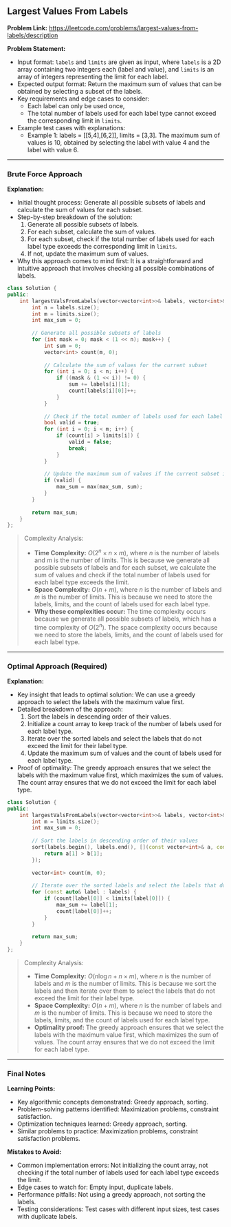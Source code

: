 ## Largest Values From Labels

**Problem Link:** https://leetcode.com/problems/largest-values-from-labels/description

**Problem Statement:**
- Input format: `labels` and `limits` are given as input, where `labels` is a 2D array containing two integers each (label and value), and `limits` is an array of integers representing the limit for each label.
- Expected output format: Return the maximum sum of values that can be obtained by selecting a subset of the labels.
- Key requirements and edge cases to consider: 
    - Each label can only be used once, 
    - The total number of labels used for each label type cannot exceed the corresponding limit in `limits`.
- Example test cases with explanations:
    - Example 1: labels = [[5,4],[6,2]], limits = [3,3]. The maximum sum of values is 10, obtained by selecting the label with value 4 and the label with value 6.

---

### Brute Force Approach

**Explanation:**
- Initial thought process: Generate all possible subsets of labels and calculate the sum of values for each subset.
- Step-by-step breakdown of the solution:
    1. Generate all possible subsets of labels.
    2. For each subset, calculate the sum of values.
    3. For each subset, check if the total number of labels used for each label type exceeds the corresponding limit in `limits`.
    4. If not, update the maximum sum of values.
- Why this approach comes to mind first: It is a straightforward and intuitive approach that involves checking all possible combinations of labels.

```cpp
class Solution {
public:
    int largestValsFromLabels(vector<vector<int>>& labels, vector<int>& limits) {
        int n = labels.size();
        int m = limits.size();
        int max_sum = 0;
        
        // Generate all possible subsets of labels
        for (int mask = 0; mask < (1 << n); mask++) {
            int sum = 0;
            vector<int> count(m, 0);
            
            // Calculate the sum of values for the current subset
            for (int i = 0; i < n; i++) {
                if ((mask & (1 << i)) != 0) {
                    sum += labels[i][1];
                    count[labels[i][0]]++;
                }
            }
            
            // Check if the total number of labels used for each label type exceeds the limit
            bool valid = true;
            for (int i = 0; i < m; i++) {
                if (count[i] > limits[i]) {
                    valid = false;
                    break;
                }
            }
            
            // Update the maximum sum of values if the current subset is valid
            if (valid) {
                max_sum = max(max_sum, sum);
            }
        }
        
        return max_sum;
    }
};
```

> Complexity Analysis:
> - **Time Complexity:** $O(2^n \times n \times m)$, where $n$ is the number of labels and $m$ is the number of limits. This is because we generate all possible subsets of labels and for each subset, we calculate the sum of values and check if the total number of labels used for each label type exceeds the limit.
> - **Space Complexity:** $O(n + m)$, where $n$ is the number of labels and $m$ is the number of limits. This is because we need to store the labels, limits, and the count of labels used for each label type.
> - **Why these complexities occur:** The time complexity occurs because we generate all possible subsets of labels, which has a time complexity of $O(2^n)$. The space complexity occurs because we need to store the labels, limits, and the count of labels used for each label type.

---

### Optimal Approach (Required)

**Explanation:**
- Key insight that leads to optimal solution: We can use a greedy approach to select the labels with the maximum value first.
- Detailed breakdown of the approach:
    1. Sort the labels in descending order of their values.
    2. Initialize a count array to keep track of the number of labels used for each label type.
    3. Iterate over the sorted labels and select the labels that do not exceed the limit for their label type.
    4. Update the maximum sum of values and the count of labels used for each label type.
- Proof of optimality: The greedy approach ensures that we select the labels with the maximum value first, which maximizes the sum of values. The count array ensures that we do not exceed the limit for each label type.

```cpp
class Solution {
public:
    int largestValsFromLabels(vector<vector<int>>& labels, vector<int>& limits) {
        int m = limits.size();
        int max_sum = 0;
        
        // Sort the labels in descending order of their values
        sort(labels.begin(), labels.end(), [](const vector<int>& a, const vector<int>& b) {
            return a[1] > b[1];
        });
        
        vector<int> count(m, 0);
        
        // Iterate over the sorted labels and select the labels that do not exceed the limit for their label type
        for (const auto& label : labels) {
            if (count[label[0]] < limits[label[0]]) {
                max_sum += label[1];
                count[label[0]]++;
            }
        }
        
        return max_sum;
    }
};
```

> Complexity Analysis:
> - **Time Complexity:** $O(n \log n + n \times m)$, where $n$ is the number of labels and $m$ is the number of limits. This is because we sort the labels and then iterate over them to select the labels that do not exceed the limit for their label type.
> - **Space Complexity:** $O(n + m)$, where $n$ is the number of labels and $m$ is the number of limits. This is because we need to store the labels, limits, and the count of labels used for each label type.
> - **Optimality proof:** The greedy approach ensures that we select the labels with the maximum value first, which maximizes the sum of values. The count array ensures that we do not exceed the limit for each label type.

---

### Final Notes

**Learning Points:**
- Key algorithmic concepts demonstrated: Greedy approach, sorting.
- Problem-solving patterns identified: Maximization problems, constraint satisfaction.
- Optimization techniques learned: Greedy approach, sorting.
- Similar problems to practice: Maximization problems, constraint satisfaction problems.

**Mistakes to Avoid:**
- Common implementation errors: Not initializing the count array, not checking if the total number of labels used for each label type exceeds the limit.
- Edge cases to watch for: Empty input, duplicate labels.
- Performance pitfalls: Not using a greedy approach, not sorting the labels.
- Testing considerations: Test cases with different input sizes, test cases with duplicate labels.